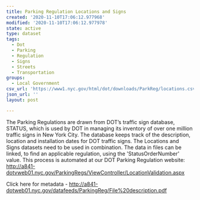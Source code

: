 ```yaml
---
title: Parking Regulation Locations and Signs
created: '2020-11-10T17:06:12.977968'
modified: '2020-11-10T17:06:12.977978'
state: active
type: dataset
tags:
  - Dot
  - Parking
  - Regulation
  - Signs
  - Streets
  - Transportation
groups:
  - Local Government
csv_url: 'https://www1.nyc.gov/html/dot/downloads/ParkReg/locations.csv'
json_url: ''
layout: post

---
```

The Parking Regulations are drawn from DOT’s traffic sign database, STATUS, which is used by DOT in managing its inventory of over one million traffic signs in New York City. The database keeps track of the description, location and installation dates for DOT traffic signs. The Locations and Signs datasets need to be used in combination. The data in files can be linked, to find an applicable regulation, using the 'StatusOrderNumber' value. This process is automated at our  DOT Parking Regulation website: http://a841-dotvweb01.nyc.gov/ParkingRegs/ViewController/LocationValidation.aspx

Click here for metadata - http://a841-dotweb01.nyc.gov/datafeeds/ParkingReg/File%20description.pdf
